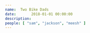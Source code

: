 ```yaml
---
name:  Two Bike Dads
date:       2018-01-01 00:00:00
description: 
people: [ "sam", "jackson", "meesh" ]
---
```


